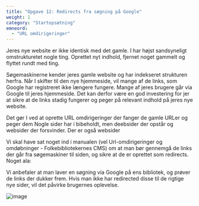 ```yaml
---
title: "Opgave 12: Redirects fra søgning på Google"
weight: 1
category: "Startopsætning"
emneord:
  - "URL omdirigeringer"
---
```

Jeres nye website er ikke identisk med det gamle. I har højst sandsyneligt omstrukturetet nogle ting. Oprettet nyt indhold, fjernet noget gammelt og flyttet rundt med ting.

Søgemaskinerne kender jeres gamle website og har indekseret strukturen herfra. Når I skifter til den nye hjemmeside, vil mange af de links, som Google har registreret ikke længere fungere. 
Mange af jeres brugere går via Google til jeres hjemmeside. Det kan derfor være en god investering for jer at sikre at de links stadig fungerer og peger på relevant indhold på jeres nye website.

Det gør I ved at oprette URL omdirigeringer der fanger de gamle URLer og peger dem Nogle sider har i bibeholdt, men deebsider der opstår og websider der forsvinder. Der er også websider 


Vi skal have sat noget ind i manualen (vel Url-omdirigeringer og omdøbninger - Folkebibliotekernes CMS) om at man bør gennemgå de links der går fra søgemaskiner til siden, og sikre at de er oprettet som redirects. Noget ala:
 
Vi anbefaler at man laver en søgning via Google på ens bibliotek, og prøver de links der dukker frem. Hvis man ikke har redirected disse til de rigtige nye sider, vil det påvirke brugernes oplevelse.

![image](https://github.com/danskernesdigitalebibliotek/folkebibliotekernes_cms_manual/assets/1641342/3e26f6ed-4931-4aa8-8ff0-3b1c37685226)
